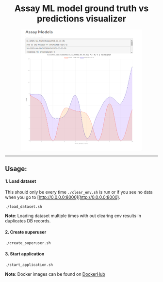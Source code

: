 <div align="center">

# Assay ML model ground truth vs predictions visualizer

<img src="https://github.com/vladdoster/assay-viz/blob/master/assay-viz.png" data-canonical-src="https://github.com/vladdoster/assay-viz/blob/master/assay-viz.png" width="400" height="400" />

</div>

---

## Usage:

#### 1. Load dataset
This should only be every time `./clear_env.sh` is run or if you see no data when you go to [http://0.0.0.0:8000](http://0.0.0.0:8000).
```bash
./load_dataset.sh
```
**Note**: Loading dataset multiple times with out clearing env results in duplicates DB records.
#### 2. Create superuser
```bash
./create_superuser.sh
```
#### 3. Start application
```bash
./start_application.sh
```
**Note**: Docker images can be found on [DockerHub](https://hub.docker.com/repository/docker/vdoster/assay_viz)
